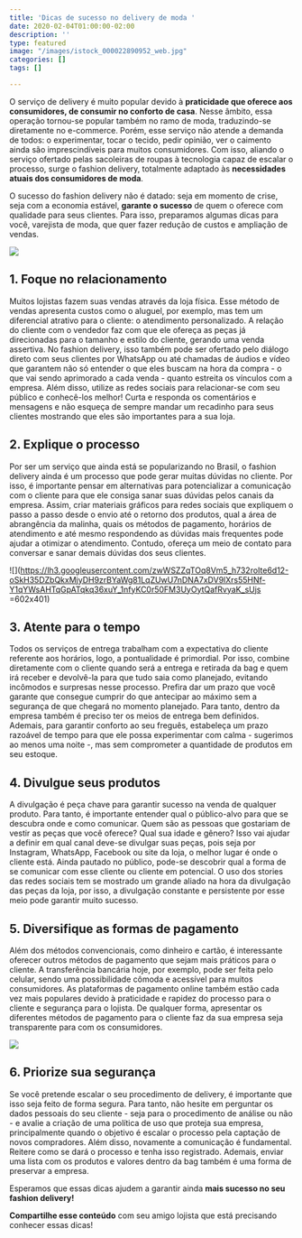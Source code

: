 ```yaml
---
title: 'Dicas de sucesso no delivery de moda '
date: 2020-02-04T01:00:00-02:00
description: ''
type: featured
image: "/images/istock_000022890952_web.jpg"
categories: []
tags: []

---
```

O serviço de delivery é muito popular devido à **praticidade que oferece aos consumidores, de consumir no conforto de casa**. Nesse âmbito, essa operação tornou-se popular também no ramo de moda, traduzindo-se diretamente no e-commerce. Porém, esse serviço não atende a demanda de todos: o experimentar, tocar o tecido, pedir opinião, ver o caimento ainda são imprescindíveis para muitos consumidores. Com isso, aliando o serviço ofertado pelas sacoleiras de roupas à tecnologia capaz de escalar o processo, surge o fashion delivery, totalmente adaptado às **necessidades atuais dos consumidores de moda**.

O sucesso do fashion delivery não é datado: seja em momento de crise, seja com a economia estável, **garante o sucesso** de quem o oferece com qualidade para seus clientes. Para isso, preparamos algumas dicas para você, varejista de moda, que quer fazer redução de custos e ampliação de vendas.

![](https://media.giphy.com/media/26Ffjvj8xWANmHZ0A/giphy.gif)

## 1. Foque no relacionamento

Muitos lojistas fazem suas vendas através da loja física. Esse método de vendas apresenta custos como o aluguel, por exemplo, mas tem um diferencial atrativo para o cliente: o atendimento personalizado. A relação do cliente com o vendedor faz com que ele ofereça as peças já direcionadas para o tamanho e estilo do cliente, gerando uma venda assertiva. No fashion delivery, isso também pode ser ofertado pelo diálogo direto com seus clientes por WhatsApp ou até chamadas de áudios e vídeo que garantem não só entender o que eles buscam na hora da compra - o que vai sendo aprimorado a cada venda - quanto estreita os vínculos com a empresa. Além disso, utilize as redes sociais para relacionar-se com seu público e conhecê-los melhor! Curta e responda os comentários e mensagens e não esqueça de sempre mandar um recadinho para seus clientes mostrando que eles são importantes para a sua loja.

## 2. Explique o processo

Por ser um serviço que ainda está se popularizando no Brasil, o fashion delivery ainda é um processo que pode gerar muitas dúvidas no cliente. Por isso, é importante pensar em alternativas para potencializar a comunicação com o cliente para que ele consiga sanar suas dúvidas pelos canais da empresa. Assim, criar materiais gráficos para redes sociais que expliquem o passo a passo desde o envio até o retorno dos produtos, qual a área de abrangência da malinha, quais os métodos de pagamento, horários de atendimento e até mesmo respondendo as dúvidas mais frequentes pode ajudar a otimizar o atendimento. Contudo, ofereça um meio de contato para conversar e sanar demais dúvidas dos seus clientes.

![](https://lh3.googleusercontent.com/zwWSZZqTOq8Vm5_h732roIte6d12-oSkH35DZbQkxMjyDH9zrBYaWg81LqZUwU7nDNA7xDV9lXrs55HNf-Y1qYWsAHTqGpATqkq36xuY_1nfyKC0r50FM3UyOytQafRvyaK_sUjs =602x401)

## 3. Atente para o tempo

Todos os serviços de entrega trabalham com a expectativa do cliente referente aos horários, logo, a pontualidade é primordial. Por isso, combine diretamente com o cliente quando será a entrega e retirada da bag e quem irá receber e devolvê-la para que tudo saia como planejado, evitando incômodos e surpresas nesse processo. Prefira dar um prazo que você garante que consegue cumprir do que antecipar ao máximo sem a segurança de que chegará no momento planejado. Para tanto, dentro da empresa também é preciso ter os meios de entrega bem definidos. Ademais, para garantir conforto ao seu freguês, estabeleça um prazo razoável de tempo para que ele possa experimentar com calma - sugerimos ao menos uma noite -, mas sem comprometer a quantidade de produtos em seu estoque.

## 4. Divulgue seus produtos

A divulgação é peça chave para garantir sucesso na venda de qualquer produto. Para tanto, é importante entender qual o público-alvo para que se descubra onde e como comunicar. Quem são as pessoas que gostariam de vestir as peças que você oferece? Qual sua idade e gênero? Isso vai ajudar a definir em qual canal deve-se divulgar suas peças, pois seja por Instagram, WhatsApp, Facebook ou site da loja, o melhor lugar é onde o cliente está. Ainda pautado no público, pode-se descobrir qual a forma de se comunicar com esse cliente ou cliente em potencial. O uso dos stories das redes sociais tem se mostrado um grande aliado na hora da divulgação das peças da loja, por isso, a divulgação constante e persistente por esse meio pode garantir muito sucesso.

## 5. Diversifique as formas de pagamento

Além dos métodos convencionais, como dinheiro e cartão, é interessante oferecer outros métodos de pagamento que sejam mais práticos para o cliente. A transferência bancária hoje, por exemplo, pode ser feita pelo celular, sendo uma possibilidade cômoda e acessível para muitos consumidores. As plataformas de pagamento online também estão cada vez mais populares devido à praticidade e rapidez do processo para o cliente e segurança para o lojista. De qualquer forma, apresentar os diferentes métodos de pagamento para o cliente faz da sua empresa seja transparente para com os consumidores.

![](/images/3523486.jpg)

## 6. Priorize sua segurança

Se você pretende escalar o seu procedimento de delivery, é importante que isso seja feito de forma segura. Para tanto, não hesite em perguntar os dados pessoais do seu cliente - seja para o procedimento de análise ou não - e avalie a criação de uma política de uso que proteja sua empresa, principalmente quando o objetivo é escalar o processo pela captação de novos compradores. Além disso, novamente a comunicação é fundamental. Reitere como se dará o processo e tenha isso registrado. Ademais, enviar uma lista com os produtos e valores dentro da bag também é uma forma de preservar a empresa.

Esperamos que essas dicas ajudem a garantir ainda **mais sucesso no seu fashion delivery!**

**Compartilhe esse conteúdo** com seu amigo lojista que está precisando conhecer essas dicas!